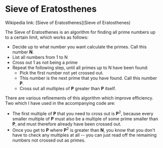 Sieve of Eratosthenes
=====================

Wikipedia link: [Sieve of Eratosthenes](Sieve of Eratosthenes)

The Sieve of Eratosthenes is an algorithm for finding all prime numbers
up to a certain limit, which works as follows:

* Decide up to what number you want calculate the primes. Call this number **N**.
* List all numbers from 1 to N
* Cross out 1 as not being a prime
* Repeat the following step, until all primes up to N have been found:
   * Pick the first number not yet crossed out.
   * This number is the next prime that you have found. Call this number **P**.
   * Cross out all multiples of **P** greater than **P** itself.

There are various refinements of this algorithm which improve efficiency. Two which
I have used in the accompanying code are:

* The first multiple of **P** that you need to cross out is **P**<sup>2</sup>, because
every smaller multiple of **P** must also be a multiple of some prime smaller than **P**,
and must therefore already have been crossed out.
* Once you get to **P** where **P**<sup>2</sup> is greater than **N**, you know that you
don't have to check any multiples at all -- you can just read off the remaining numbers
not crossed out as primes.
